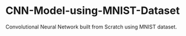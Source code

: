 # CNN-Model-using-MNIST-Dataset


Convolutional Neural Network built from Scratch using MNIST dataset.

